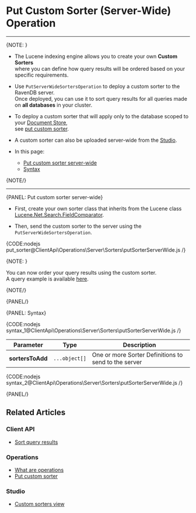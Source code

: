 # Put Custom Sorter (Server-Wide) Operation  

 ---

{NOTE: }

* The Lucene indexing engine allows you to create your own __Custom Sorters__   
  where you can define how query results will be ordered based on your specific requirements.

* Use `PutServerWideSortersOperation` to deploy a custom sorter to the RavenDB server.  
  Once deployed, you can use it to sort query results for all queries made on __all databases__ in your cluster.  

* To deploy a custom sorter that will apply only to the database scoped to your [Document Store](../../../../client-api/setting-up-default-database),  
  see [put custom sorter](../../../../client-api/operations/maintenance/sorters/put-sorter).

* A custom sorter can also be uploaded server-wide from the [Studio](../../../../studio/database/settings/custom-sorters).

* In this page:
    * [Put custom sorter server-wide](../../../../client-api/operations/server-wide/sorters/put-sorter-server-wide#put-custom-sorter-server-wide)
    * [Syntax](../../../../client-api/operations/server-wide/sorters/put-sorter-server-wide#syntax)

{NOTE/}

---

{PANEL: Put custom sorter server-wide}

* First, create your own sorter class that inherits from the Lucene class [Lucene.Net.Search.FieldComparator](https://lucenenet.apache.org/docs/3.0.3/df/d91/class_lucene_1_1_net_1_1_search_1_1_field_comparator.html).

* Then, send the custom sorter to the server using the `PutServerWideSortersOperation`.

{CODE:nodejs put_sorter@ClientApi\Operations\Server\Sorters\putSorterServerWide.js /}

{NOTE: }

You can now order your query results using the custom sorter.  
A query example is available [here](../../../../client-api/session/querying/sort-query-results#custom-sorters).

{NOTE/}

{PANEL/}

{PANEL: Syntax}

{CODE:nodejs syntax_1@ClientApi\Operations\Server\Sorters\putSorterServerWide.js /}

| Parameter         | Type          | Description                                          |
|-------------------|---------------|------------------------------------------------------|
| __sortersToAdd__  | `...object[]` | One or more Sorter Definitions to send to the server |


{CODE:nodejs syntax_2@ClientApi\Operations\Server\Sorters\putSorterServerWide.js /}

{PANEL/}

## Related Articles

### Client API

- [Sort query results](../../../../client-api/session/querying/sort-query-results)

### Operations

- [What are operations](../../../../client-api/operations/what-are-operations)
- [Put custom sorter](../../../../client-api/operations/maintenance/sorters/put-sorter)

### Studio

- [Custom sorters view](../../../../studio/database/settings/custom-sorters)
